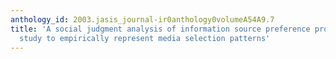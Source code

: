 ```yaml
---
anthology_id: 2003.jasis_journal-ir0anthology0volumeA54A9.7
title: 'A social judgment analysis of information source preference profiles: An exploratory
  study to empirically represent media selection patterns'
---
```

